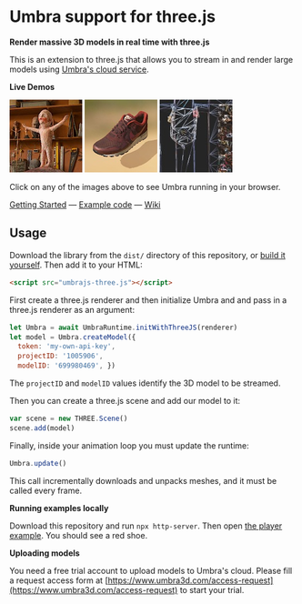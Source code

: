 Umbra support for three.js
==========================

**Render massive 3D models in real time with three.js**

This is an extension to three.js that allows you to stream in and render large models using [Umbra's cloud service](https://www.umbra3d.com/).

**Live Demos**

<a href="https://umbrasoftware.github.io/umbrajs-three/examples/studio.html" target="_blank"><img src="img/littledude.jpg" alt="Studio example" /></a>
<a href="https://umbrasoftware.github.io/umbrajs-three/examples/shadows.html" target="_blank"><img src="img/pbr.jpg" alt="PBR example" /></a>
<a href="https://umbrasoftware.github.io/umbrajs-three/examples/streaming_position.html" target="_blank"><img src="img/bridge.jpg" alt="Streaming position example" /></a>

Click on any of the images above to see Umbra running in your browser.


[Getting Started](https://github.com/UmbraSoftware/umbrajs-three/wiki/Getting-Started) &mdash;
[Example code](https://github.com/UmbraSoftware/umbrajs-three/tree/master/examples) &mdash;
[Wiki](https://github.com/UmbraSoftware/umbrajs-three/wiki)

## Usage

Download the library from the `dist/` directory of this repository, or [build it yourself](https://github.com/UmbraSoftware/umbrajs-three/wiki/Building-the-library). Then add it to your HTML:

```html
<script src="umbrajs-three.js"></script>
```

First create a three.js renderer and then initialize Umbra and and pass in a three.js renderer as an argument:

```javascript
let Umbra = await UmbraRuntime.initWithThreeJS(renderer)
let model = Umbra.createModel({
  token: 'my-own-api-key',
  projectID: '1005906',
  modelID: '699980469', })
```

The `projectID` and `modelID` values identify the 3D model to be streamed.

Then you can create a three.js scene and add our model to it:

```javascript
var scene = new THREE.Scene()
scene.add(model)
```

Finally, inside your animation loop you must update the runtime:

```javascript
Umbra.update()
```

This call incrementally downloads and unpacks meshes, and it must be called every frame.

**Running examples locally**

Download this repository and run `npx http-server`. Then open [the player example](http://127.0.0.1:8080/examples/player.html?key=pubk-a33b4cb8-6643-46a7-a3ff-c768c812b3b6&project=1005906&model=699980469).
You should see a red shoe.

**Uploading models**

You need a free trial account to upload models to Umbra's cloud. Please fill a request access form at [https://www.umbra3d.com/access-request](https://www.umbra3d.com/access-request) to start your trial.

